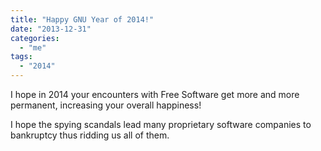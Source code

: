```yaml
---
title: "Happy GNU Year of 2014!"
date: "2013-12-31"
categories: 
  - "me"
tags: 
  - "2014"
---
```


I hope in 2014 your encounters with Free Software get more and more permanent, increasing your overall happiness!

I hope the spying scandals lead many proprietary software companies to bankruptcy thus ridding us all of them.

